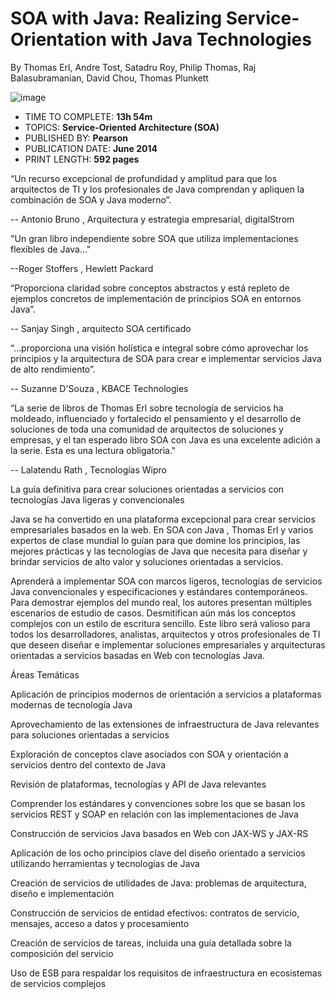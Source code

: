 # SOA with Java: Realizing Service-Orientation with Java Technologies

By Thomas Erl, Andre Tost, Satadru Roy, Philip Thomas, Raj Balasubramanian, David Chou, Thomas Plunkett

![image](https://github.com/adolfodelarosades/Java/assets/23094588/5ffb0ac6-cad8-4a2a-b5da-bf6a34150b4d)

* TIME TO COMPLETE: **13h 54m**
* TOPICS: **Service-Oriented Architecture (SOA)**
* PUBLISHED BY: **Pearson**
* PUBLICATION DATE: **June 2014**
* PRINT LENGTH: **592 pages**

“Un recurso excepcional de profundidad y amplitud para que los arquitectos de TI y los profesionales de Java comprendan y apliquen la combinación de SOA y Java moderno”.

-- Antonio Bruno , Arquitectura y estrategia empresarial, digitalStrom

"Un gran libro independiente sobre SOA que utiliza implementaciones flexibles de Java..."

--Roger Stoffers , Hewlett Packard

“Proporciona claridad sobre conceptos abstractos y está repleto de ejemplos concretos de implementación de principios SOA en entornos Java”.

-- Sanjay Singh , arquitecto SOA certificado

“...proporciona una visión holística e integral sobre cómo aprovechar los principios y la arquitectura de SOA para crear e implementar servicios Java de alto rendimiento”.

-- Suzanne D'Souza , KBACE Technologies

“La serie de libros de Thomas Erl sobre tecnología de servicios ha moldeado, influenciado y fortalecido el pensamiento y el desarrollo de soluciones de toda una comunidad de arquitectos de soluciones y empresas, y el tan esperado libro SOA con Java es una excelente adición a la serie. Esta es una lectura obligatoria."

-- Lalatendu Rath , Tecnologías Wipro

La guía definitiva para crear soluciones orientadas a servicios con tecnologías Java ligeras y convencionales

Java se ha convertido en una plataforma excepcional para crear servicios empresariales basados ​​en la web. En SOA con Java , Thomas Erl y varios expertos de clase mundial lo guían para que domine los principios, las mejores prácticas y las tecnologías de Java que necesita para diseñar y brindar servicios de alto valor y soluciones orientadas a servicios.

Aprenderá a implementar SOA con marcos ligeros, tecnologías de servicios Java convencionales y especificaciones y estándares contemporáneos. Para demostrar ejemplos del mundo real, los autores presentan múltiples escenarios de estudio de casos. Desmitifican aún más los conceptos complejos con un estilo de escritura sencillo. Este libro será valioso para todos los desarrolladores, analistas, arquitectos y otros profesionales de TI que deseen diseñar e implementar soluciones empresariales y arquitecturas orientadas a servicios basadas en Web con tecnologías Java.

Áreas Temáticas

Aplicación de principios modernos de orientación a servicios a plataformas modernas de tecnología Java

Aprovechamiento de las extensiones de infraestructura de Java relevantes para soluciones orientadas a servicios

Exploración de conceptos clave asociados con SOA y orientación a servicios dentro del contexto de Java

Revisión de plataformas, tecnologías y API de Java relevantes

Comprender los estándares y convenciones sobre los que se basan los servicios REST y SOAP en relación con las implementaciones de Java

Construcción de servicios Java basados ​​en Web con JAX-WS y JAX-RS

Aplicación de los ocho principios clave del diseño orientado a servicios utilizando herramientas y tecnologías de Java

Creación de servicios de utilidades de Java: problemas de arquitectura, diseño e implementación

Construcción de servicios de entidad efectivos: contratos de servicio, mensajes, acceso a datos y procesamiento

Creación de servicios de tareas, incluida una guía detallada sobre la composición del servicio

Uso de ESB para respaldar los requisitos de infraestructura en ecosistemas de servicios complejos
